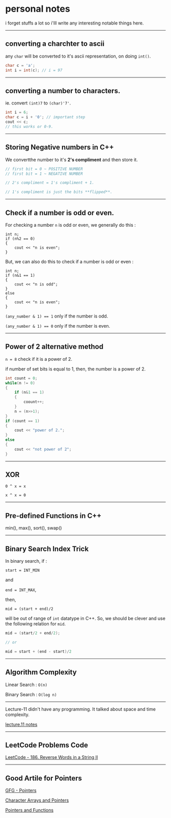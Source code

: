 # personal notes

i forget stuffs a lot so i'lll write any interesting notable things here.

***

## converting a charchter to ascii

any `char` will be converted to it's ascii representation, on doing `int()`.

```C++
char c = 'a';
int i = int(c); // i = 97
```

***

## converting a number to characters.

ie. convert `(int)7` to `(char)'7'`.

```C++
int i = 6;
char c = i + '0'; // important step
cout << c;
// this works or 0-9.
```

***

## Storing Negative numbers in C++

We convertthe number to it's **2's compliment** and then store it.

```C++
// first bit = 0 ~ POSITIVE NUMBER
// first bit = 1 ~ NEGATIVE NUMBER

// 2's compliment = 1's compliment + 1.

// 1's compliment is just the bits **flipped**.
```

***

## Check if a number is odd or even.

For checking a number `n` is odd or even, we generally do this :

```
int n;
if (n%2 == 0)
{
    cout << "n is even";
}
```

But, we can also do this to check if a number is odd or even :

```
int n;
if (n&1 == 1)
{
    cout << "n is odd";
}
else
{
    cout << "n is even";
}
```

`(any_number & 1) == 1` only if the number is odd.

`(any_number & 1) == 0` only if the number is even.

***

## Power of 2 alternative method

`n = 8` check if it is a power of 2.

if number of set bits is equal to 1, then, the number is a power of 2.

```C++
int count = 0;
while(n != 0)
{
    if (n&1 == 1)
    {
        coount++;
    }
    n = (n>>1);
}
if (count == 1)
{
    cout << "power of 2.";
}
else
{
    cout << "not power of 2";
}
```

***

## XOR

`0 ^ x = x`

`x ^ x = 0`

***

## Pre-defined Functions in C++

min(), max(), sort(), swap()

***

## Binary Search Index Trick

In binary search, if :

`start = INT_MIN` 

and

`end = INT_MAX`, 

then, 

`mid = (start + end)/2` 

will be out of range of `int` datatype in C++.
So, we should be clever and use the following relation for `mid`. 
```C++
mid = (start/2 + end/2);

// or

mid = start + (end - start)/2
```

***

## Algorithm Complexity

Linear Search : `O(n)`

Binary Search : `O(log n)`

***

Lecture-11 didn't have any programming. It talked about space and time complexity.

[lecture.11 notes](lecture-11\notes.md)

***

## LeetCode Problems Code

[LeetCode - 186. Reverse Words in a String II](https://labs.thecodehelp.in/quick-compiler/view/eZzhCx9F)

***

## Good Artile for Pointers

[GFG - Pointers](https://www.geeksforgeeks.org/cpp-pointers/)

[Character Arrays and Pointers](https://labs.thecodehelp.in/quick-compiler/view/kIFVLjjO)

[Pointers and Functions](https://labs.thecodehelp.in/quick-compiler/view/p4fgb7l4)